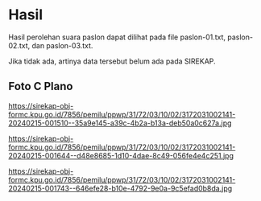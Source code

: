 # Hasil

Hasil perolehan suara paslon dapat dilihat pada file paslon-01.txt, paslon-02.txt, dan paslon-03.txt.

Jika tidak ada, artinya data tersebut belum ada pada SIREKAP.

## Foto C Plano

https://sirekap-obj-formc.kpu.go.id/7856/pemilu/ppwp/31/72/03/10/02/3172031002141-20240215-001510--35a9e145-a39c-4b2a-b13a-deb50a0c627a.jpg

https://sirekap-obj-formc.kpu.go.id/7856/pemilu/ppwp/31/72/03/10/02/3172031002141-20240215-001644--d48e8685-1d10-4dae-8c49-056fe4e4c251.jpg

https://sirekap-obj-formc.kpu.go.id/7856/pemilu/ppwp/31/72/03/10/02/3172031002141-20240215-001743--646efe28-b10e-4792-9e0a-9c5efad0b8da.jpg
